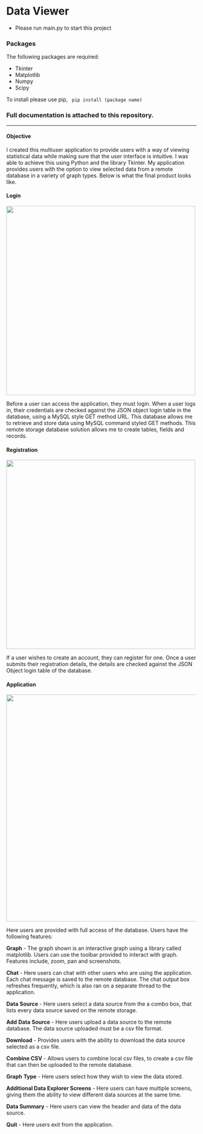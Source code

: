 # Data Viewer

- Please run main.py to start this project

### Packages

The following packages are required:

- Tkinter
- Matplotlib
- Numpy
- Scipy

To install please use pip,  `` pip install (package name)``

### Full documentation is attached to this repository. 

<hr/>

#### Objective

I created this multiuser application to provide users with a way of viewing statistical data while making sure that the user interface is intuitive. I was able to achieve this using Python and the library Tkinter. My application provides users with the option to view selected data from a remote database in a variety of graph types. Below is what the final product looks like.

#### Login

<img src="https://raw.githubusercontent.com/travisbyr/SDV602-Milestone-3/main/documentation-images/login.PNG?token=AOUNHPKPWC47SVHK6WV4AD3BUAV52" width="500"/>

Before a user can access the application, they must login. When a user logs in, their credentials are checked against the JSON object login table in the database, using a MySQL style GET method URL. This database allows me to retrieve and store data using MySQL command styled GET methods. This remote storage database solution allows me to create tables, fields and records. 

#### Registration

<img src="https://raw.githubusercontent.com/travisbyr/SDV602-Milestone-3/main/documentation-images/register.PNG?token=AOUNHPKVPAAKYTNKLNHEXULBUAWFM" width="500"/>

If a user wishes to create an account, they can register for one. Once a user submits their registration details, the details are checked against the JSON Object login table of the database.

#### Application

<img src="https://raw.githubusercontent.com/travisbyr/SDV602-Milestone-3/main/documentation-images/graph.PNG?token=AOUNHPJSSS3W6LSCOITCEMLBUAV26" width="600"/>

Here users are provided with full access of the database. Users have the following features:

**Graph** - The graph shown is an interactive graph using a library called matplotlib. Users can use the toolbar provided to interact with graph. Features include, zoom, pan and screenshots.

**Chat** - Here users can chat with other users who are using the application. Each chat message is saved to the remote database. The chat output box refreshes frequently, which is also ran on a separate thread to the application.

**Data** **Source** - Here users select a data source from the a combo box, that lists every data source saved on the remote storage.

**Add** **Data** **Source** - Here users upload a data source to the remote database. The data source uploaded must be a csv file format.

**Download** - Provides users with the ability to download the data source selected as a csv file.

**Combine CSV** - Allows users to combine local csv files, to create a csv file that can then be uploaded to the remote database.

**Graph** **Type** - Here users select how they wish to view the data stored.

**Additional Data Explorer Screens** - Here users can have multiple screens, giving them the ability to view different data sources at the same time.

**Data Summary** - Here users can view the header and data of the data source.

**Quit** - Here users exit from the application.
